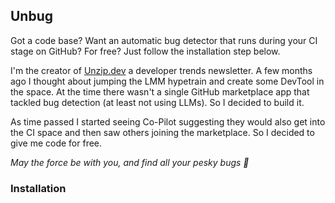 ## Unbug

Got a code base? Want an automatic bug detector that runs during your CI stage on GitHub?
For free? Just follow the installation step below.

I'm the creator of [Unzip.dev](https://unzip.dev) a developer trends newsletter. A few months ago I thought about
jumping the LMM hypetrain and create some DevTool in the space. At the time there wasn't a single GitHub marketplace app
that tackled bug detection (at least not using LLMs). So I decided to build it.

As time passed I started seeing Co-Pilot suggesting they would also get into the CI space and then saw others joining the marketplace. So I decided to give me code for free.

_May the force be with you, and find all your pesky bugs :pray:_

### Installation
